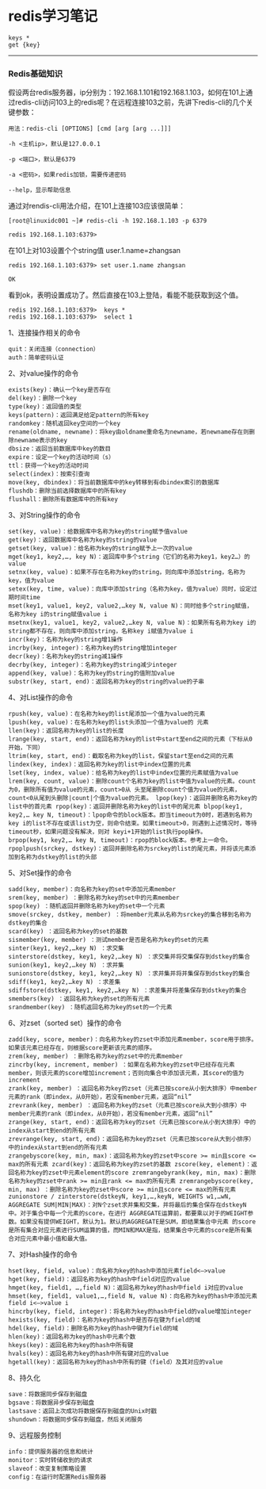 # redis学习笔记

    keys *
    get {key}

---

### Redis基础知识

假设两台redis服务器，ip分别为：192.168.1.101和192.168.1.103，如何在101上通过redis-cli访问103上的redis呢？在远程连接103之前，先讲下redis-cli的几个关键参数：

    用法：redis-cli [OPTIONS] [cmd [arg [arg ...]]]

    -h <主机ip>，默认是127.0.0.1

    -p <端口>，默认是6379

    -a <密码>，如果redis加锁，需要传递密码

    --help，显示帮助信息

通过对rendis-cli用法介绍，在101上连接103应该很简单：

    [root@linuxidc001 ~]# redis-cli -h 192.168.1.103 -p 6379 

    redis 192.168.1.103:6379> 

在101上对103设置个个string值 user.1.name=zhangsan

    redis 192.168.1.103:6379> set user.1.name zhangsan 

    OK 

看到ok，表明设置成功了。然后直接在103上登陆，看能不能获取到这个值。

    redis 192.168.1.103:6379>  keys *
    redis 192.168.1.103:6379>  select 1

1、连接操作相关的命令

    quit：关闭连接（connection）
    auth：简单密码认证

2、对value操作的命令

    exists(key)：确认一个key是否存在
    del(key)：删除一个key
    type(key)：返回值的类型
    keys(pattern)：返回满足给定pattern的所有key
    randomkey：随机返回key空间的一个key
    rename(oldname, newname)：将key由oldname重命名为newname，若newname存在则删除newname表示的key
    dbsize：返回当前数据库中key的数目
    expire：设定一个key的活动时间（s）
    ttl：获得一个key的活动时间
    select(index)：按索引查询
    move(key, dbindex)：将当前数据库中的key转移到有dbindex索引的数据库
    flushdb：删除当前选择数据库中的所有key
    flushall：删除所有数据库中的所有key

3、对String操作的命令

    set(key, value)：给数据库中名称为key的string赋予值value
    get(key)：返回数据库中名称为key的string的value
    getset(key, value)：给名称为key的string赋予上一次的value
    mget(key1, key2,…, key N)：返回库中多个string（它们的名称为key1，key2…）的value
    setnx(key, value)：如果不存在名称为key的string，则向库中添加string，名称为key，值为value
    setex(key, time, value)：向库中添加string（名称为key，值为value）同时，设定过期时间time
    mset(key1, value1, key2, value2,…key N, value N)：同时给多个string赋值，名称为key i的string赋值value i
    msetnx(key1, value1, key2, value2,…key N, value N)：如果所有名称为key i的string都不存在，则向库中添加string，名称key i赋值为value i
    incr(key)：名称为key的string增1操作
    incrby(key, integer)：名称为key的string增加integer
    decr(key)：名称为key的string减1操作
    decrby(key, integer)：名称为key的string减少integer
    append(key, value)：名称为key的string的值附加value
    substr(key, start, end)：返回名称为key的string的value的子串

4、对List操作的命令

    rpush(key, value)：在名称为key的list尾添加一个值为value的元素
    lpush(key, value)：在名称为key的list头添加一个值为value的 元素
    llen(key)：返回名称为key的list的长度
    lrange(key, start, end)：返回名称为key的list中start至end之间的元素（下标从0开始，下同）
    ltrim(key, start, end)：截取名称为key的list，保留start至end之间的元素
    lindex(key, index)：返回名称为key的list中index位置的元素
    lset(key, index, value)：给名称为key的list中index位置的元素赋值为value
    lrem(key, count, value)：删除count个名称为key的list中值为value的元素。count为0，删除所有值为value的元素，count>0从 头至尾删除count个值为value的元素，count<0从尾到头删除|count|个值为value的元素。 lpop(key)：返回并删除名称为key的list中的首元素 rpop(key)：返回并删除名称为key的list中的尾元素 blpop(key1, key2,… key N, timeout)：lpop命令的block版本。即当timeout为0时，若遇到名称为key i的list不存在或该list为空，则命令结束。如果timeout>0，则遇到上述情况时，等待timeout秒，如果问题没有解决，则对 keyi+1开始的list执行pop操作。
    brpop(key1, key2,… key N, timeout)：rpop的block版本。参考上一命令。
    rpoplpush(srckey, dstkey)：返回并删除名称为srckey的list的尾元素，并将该元素添加到名称为dstkey的list的头部

5、对Set操作的命令

    sadd(key, member)：向名称为key的set中添加元素member
    srem(key, member) ：删除名称为key的set中的元素member
    spop(key) ：随机返回并删除名称为key的set中一个元素
    smove(srckey, dstkey, member) ：将member元素从名称为srckey的集合移到名称为dstkey的集合
    scard(key) ：返回名称为key的set的基数
    sismember(key, member) ：测试member是否是名称为key的set的元素
    sinter(key1, key2,…key N) ：求交集
    sinterstore(dstkey, key1, key2,…key N) ：求交集并将交集保存到dstkey的集合
    sunion(key1, key2,…key N) ：求并集
    sunionstore(dstkey, key1, key2,…key N) ：求并集并将并集保存到dstkey的集合
    sdiff(key1, key2,…key N) ：求差集
    sdiffstore(dstkey, key1, key2,…key N) ：求差集并将差集保存到dstkey的集合
    smembers(key) ：返回名称为key的set的所有元素
    srandmember(key) ：随机返回名称为key的set的一个元素

6、对zset（sorted set）操作的命令

    zadd(key, score, member)：向名称为key的zset中添加元素member，score用于排序。如果该元素已经存在，则根据score更新该元素的顺序。
    zrem(key, member) ：删除名称为key的zset中的元素member
    zincrby(key, increment, member) ：如果在名称为key的zset中已经存在元素member，则该元素的score增加increment；否则向集合中添加该元素，其score的值为increment
    zrank(key, member) ：返回名称为key的zset（元素已按score从小到大排序）中member元素的rank（即index，从0开始），若没有member元素，返回“nil”
    zrevrank(key, member) ：返回名称为key的zset（元素已按score从大到小排序）中member元素的rank（即index，从0开始），若没有member元素，返回“nil”
    zrange(key, start, end)：返回名称为key的zset（元素已按score从小到大排序）中的index从start到end的所有元素
    zrevrange(key, start, end)：返回名称为key的zset（元素已按score从大到小排序）中的index从start到end的所有元素
    zrangebyscore(key, min, max)：返回名称为key的zset中score >= min且score <= max的所有元素 zcard(key)：返回名称为key的zset的基数 zscore(key, element)：返回名称为key的zset中元素element的score zremrangebyrank(key, min, max)：删除名称为key的zset中rank >= min且rank <= max的所有元素 zremrangebyscore(key, min, max) ：删除名称为key的zset中score >= min且score <= max的所有元素
    zunionstore / zinterstore(dstkeyN, key1,…,keyN, WEIGHTS w1,…wN, AGGREGATE SUM|MIN|MAX)：对N个zset求并集和交集，并将最后的集合保存在dstkeyN中。对于集合中每一个元素的score，在进行 AGGREGATE运算前，都要乘以对于的WEIGHT参数。如果没有提供WEIGHT，默认为1。默认的AGGREGATE是SUM，即结果集合中元素 的score是所有集合对应元素进行SUM运算的值，而MIN和MAX是指，结果集合中元素的score是所有集合对应元素中最小值和最大值。

7、对Hash操作的命令

    hset(key, field, value)：向名称为key的hash中添加元素field<—>value
    hget(key, field)：返回名称为key的hash中field对应的value
    hmget(key, field1, …,field N)：返回名称为key的hash中field i对应的value
    hmset(key, field1, value1,…,field N, value N)：向名称为key的hash中添加元素field i<—>value i
    hincrby(key, field, integer)：将名称为key的hash中field的value增加integer
    hexists(key, field)：名称为key的hash中是否存在键为field的域
    hdel(key, field)：删除名称为key的hash中键为field的域
    hlen(key)：返回名称为key的hash中元素个数
    hkeys(key)：返回名称为key的hash中所有键
    hvals(key)：返回名称为key的hash中所有键对应的value
    hgetall(key)：返回名称为key的hash中所有的键（field）及其对应的value

8、持久化

    save：将数据同步保存到磁盘
    bgsave：将数据异步保存到磁盘
    lastsave：返回上次成功将数据保存到磁盘的Unix时戳
    shundown：将数据同步保存到磁盘，然后关闭服务

9、远程服务控制

    info：提供服务器的信息和统计
    monitor：实时转储收到的请求
    slaveof：改变复制策略设置
    config：在运行时配置Redis服务器
